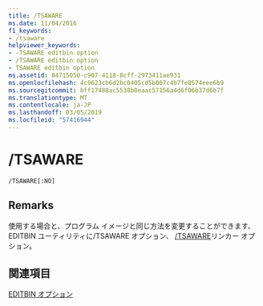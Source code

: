 ```yaml
---
title: /TSAWARE
ms.date: 11/04/2016
f1_keywords:
- /tsaware
helpviewer_keywords:
- -TSAWARE editbin option
- /TSAWARE editbin option
- TSAWARE editbin option
ms.assetid: 84715050-c907-4118-8cff-2973411ae931
ms.openlocfilehash: 4c9623cb6d2bc0405cd5b067c4b7fe8574eee6b9
ms.sourcegitcommit: bff17488ac5538b8eaac57156a4d6f06b37d6b7f
ms.translationtype: MT
ms.contentlocale: ja-JP
ms.lasthandoff: 03/05/2019
ms.locfileid: "57416944"
---
```

# <a name="tsaware"></a>/TSAWARE

```
/TSAWARE[:NO]
```

## <a name="remarks"></a>Remarks

使用する場合と、プログラム イメージと同じ方法を変更することができます、EDITBIN ユーティリティに/TSAWARE オプション、 [/TSAWARE](../../build/reference/tsaware-create-terminal-server-aware-application.md)リンカー オプション。

## <a name="see-also"></a>関連項目

[EDITBIN オプション](../../build/reference/editbin-options.md)
